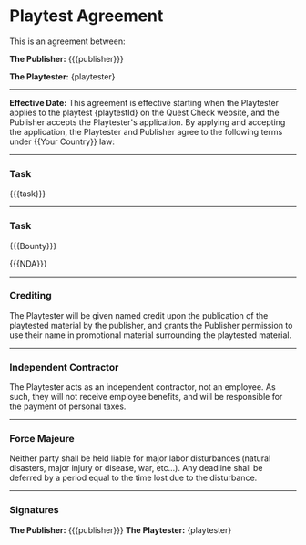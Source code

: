 # Playtest Agreement
This is an agreement between:

**The Publisher:** {{{publisher}}}

**The Playtester:** {playtester}
___
**Effective Date:** This agreement is effective starting when the Playtester applies to the playtest {playtestId} on the Quest Check website, and the Publisher accepts the Playtester's application. By applying and accepting the application, the Playtester and Publisher agree to the following terms under {{Your Country}} law:

___
### Task
{{{task}}}

___
### Task
{{{Bounty}}}

{{{NDA}}}

___
### Crediting
The Playtester will be given named credit upon the publication of the playtested material by the publisher, and grants the Publisher permission to use their name in promotional material surrounding the playtested material.

___
### Independent Contractor
The Playtester acts as an independent contractor, not an employee. As such, they will not receive employee benefits, and will be responsible for the payment of personal taxes.

___
### Force Majeure
Neither party shall be held liable for major labor disturbances (natural disasters, major injury or disease, war, etc...). Any deadline shall be deferred by a period equal to the time lost due to the disturbance.

___
### Signatures
**The Publisher:** {{{publisher}}}
**The Playtester:** {playtester}
